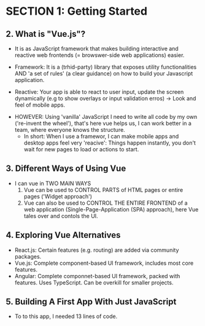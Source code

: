 # SECTION 1: Getting Started 

## 2. What is "Vue.js"?
- It is as JavaScript framework that makes building interactive and reactive web frontends (= browswer-side web applications) easier.

- Framework: It is a (trhid-party) library that exposes utility functionalities AND 'a set of rules' (a clear guidance) on how to build your Javascript application.

- Reactive: Your app is able to react to user input, update the screen dynamically (e.g to show overlays or input validation erros) -> Look and feel of mobile apps.

* HOWEVER: Using 'vanilla' JavaScript I need to write all code by my own ('re-invent the wheel'), that's here vue helps us, I can work better in a team, where everyone knows the structure.
    - In short: When I use a framewor, I can make mobile apps and desktop apps feel very 'reacive': Things happen instantly, you don't wait for new pages to load or actions to start.

## 3. Different Ways of Using Vue
* I can vue in TWO MAIN WAYS
    1) Vue can be used to CONTROL PARTS of HTML pages or entire pages ('Widget approach')
    2) Vue can also be used to CONTROL THE ENTIRE FRONTEND of a web application (Single-Page-Application (SPA) approach), here Vue tales over and contols the UI.

## 4. Exploring Vue Alternatives
* React.js: Certain features (e.g. routing) are added via community packages.
* Vue.js: Complete component-based UI framework, includes most core features. 
* Angular: Complete componnet-based UI framework, packed with features. Uses TypeScript. Can be overkill for smaller projects.

## 5. Building A First App With Just JavaScript
* To to this app, I needed 13 lines of code.
<script>
    const buttonEl = document.querySelector('button');
    const inputEl = document.querySelector('input');
    const listEl = document.querySelector('ul');

    function addGoal (){
        const enteredValue = inputEl.value;
        const listItemEl = document.createElement('li');
        listItemEl.textContent = enteredValue;
        listEl.appendChild(listItemEl);
        inputEl.value = '';
    }

    buttonEl.addEventListener('click', addGoal);
</script>